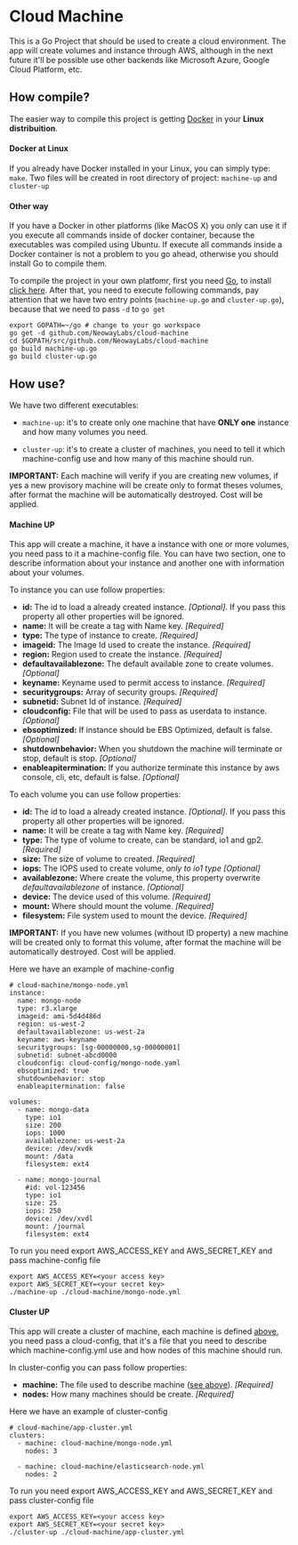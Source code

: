# Cloud Machine

This is a Go Project that should be used to create a cloud environment. The app
will create volumes and instance through AWS, although in the next future it'll
be possible use other backends like Microsoft Azure, Google Cloud Platform, etc.

## How compile?

The easier way to compile this project is getting
[Docker](http://docs.docker.com/linux/step_one/) in your **Linux distribuition**.

#### Docker at Linux

If you already have Docker installed in your Linux, you can simply type:
```make```. Two files will be created in root directory of project: 
```machine-up``` and ```cluster-up```

#### Other way

If you have a Docker in other platforms (like MacOS X) you only can use it if
you execute all commands inside of docker container, because the executables
was compiled using Ubuntu. If execute all commands inside a Docker container is
not a problem to you go ahead, otherwise you should install Go to compile them.

To compile the project in your own platfomr, first you need
[Go](http://golang.org), to install [click here](https://golang.org/doc/install).
After that, you need to execute following commands, pay attention that we have
two entry points (```machine-up.go``` and ```cluster-up.go```), because that
we need to pass ```-d``` to ```go get```

```
export GOPATH=~/go # change to your go workspace
go get -d github.com/NeowayLabs/cloud-machine
cd $GOPATH/src/github.com/NeowayLabs/cloud-machine
go build machine-up.go
go build cluster-up.go
```

## How use?

We have two different executables:

* ```machine-up```: it's to create only one machine that have **ONLY one**
instance and how many volumes you need.

* ```cluster-up```: it's to create a cluster of machines, you need to tell it
which machine-config use and how many of this machine should run.

**IMPORTANT:** Each machine will verify if you are creating new volumes, if yes
a new provisory machine will be create only to format theses volumes, after
format the machine will be automatically destroyed. Cost will be applied.

#### Machine UP

This app will create a machine, it have a instance with one or more volumes, you
need pass to it a machine-config file. You can have two section, one to
describe information about your instance and another one with information about
your volumes.

To instance you can use follow properties:

* **id:** The id to load a already created instance. *[Optional]*. If you pass
this property all other properties will be ignored.
* **name:** It will be create a tag with Name key. *[Required]*
* **type:** The type of instance to create. *[Required]*
* **imageid:** The Image Id used to create the instance. *[Required]*
* **region:** Region used to create the instance. *[Required]*
* **defaultavailablezone:** The default available zone to create volumes. *[Optional]*
* **keyname:** Keyname used to permit access to instance. *[Required]*
* **securitygroups:** Array of security groups. *[Required]*
* **subnetid:** Subnet Id of instance. *[Required]*
* **cloudconfig:** File that will be used to pass as userdata to instance. *[Optional]*
* **ebsoptimized:** If instance should be EBS Optimized, default is false. *[Optional]*
* **shutdownbehavior:** When you shutdown the machine will terminate or stop, default is stop. *[Optional]*
* **enableapitermination:** If you authorize terminate this instance by aws console, cli, etc, default is false. *[Optional]*

To each volume you can use follow properties:

* **id:** The id to load a already created instance. *[Optional]*. If you pass
this property all other properties will be ignored.
* **name:** It will be create a tag with Name key. *[Required]*
* **type:** The type of volume to create, can be standard, io1 and gp2. *[Required]*
* **size:** The size of volume to created. *[Required]*
* **iops:** The IOPS used to create volume, *only to io1 type* *[Optional]*
* **availablezone:** Where create the volume, this property overwrite
*defaultavailablezone* of instance. *[Optional]*
* **device:** The device used of this volume. *[Required]*
* **mount:** Where should mount the volume. *[Required]*
* **filesystem:** File system used to mount the device. *[Required]*

**IMPORTANT:** If you have new volumes (without ID property) a new machine will
be created only to format this volume, after format the machine will be
automatically destroyed. Cost will be applied.

Here we have an example of machine-config

```
# cloud-machine/mongo-node.yml
instance:
  name: mongo-node
  type: r3.xlarge
  imageid: ami-5d4d486d
  region: us-west-2
  defaultavailablezone: us-west-2a
  keyname: aws-keyname
  securitygroups: [sg-00000000,sg-00000001]
  subnetid: subnet-abcd0000
  cloudconfig: cloud-config/mongo-node.yaml
  ebsoptimized: true
  shutdownbehavior: stop
  enableapitermination: false

volumes:
  - name: mongo-data
    type: io1
    size: 200
    iops: 1000
    availablezone: us-west-2a
    device: /dev/xvdk
    mount: /data
    filesystem: ext4

  - name: mongo-journal
    #id: vol-123456
    type: io1
    size: 25
    iops: 250
    device: /dev/xvdl
    mount: /journal
    filesystem: ext4
```

To run you need export AWS_ACCESS_KEY and AWS_SECRET_KEY and pass machine-config
file

```
export AWS_ACCESS_KEY=<your access key>
export AWS_SECRET_KEY=<your secret key>
./machine-up ./cloud-machine/mongo-node.yml
```

#### Cluster UP

This app will create a cluster of machine, each machine is defined
[above](#machine-up), you need pass a cloud-config, that it's a file that you
need to describe which machine-config.yml use and how nodes of this machine
should run.

In cluster-config you can pass follow properties:

* **machine:** The file used to describe machine ([see above](#machine-up)). *[Required]*
* **nodes:** How many machines should be create. *[Required]*

Here we have an example of cluster-config

```
# cloud-machine/app-cluster.yml
clusters:
  - machine: cloud-machine/mongo-node.yml
    nodes: 3

  - machine: cloud-machine/elasticsearch-node.yml
    nodes: 2
```

To run you need export AWS_ACCESS_KEY and AWS_SECRET_KEY and pass cluster-config
file

```
export AWS_ACCESS_KEY=<your access key>
export AWS_SECRET_KEY=<your secret key>
./cluster-up ./cloud-machine/app-cluster.yml
```
